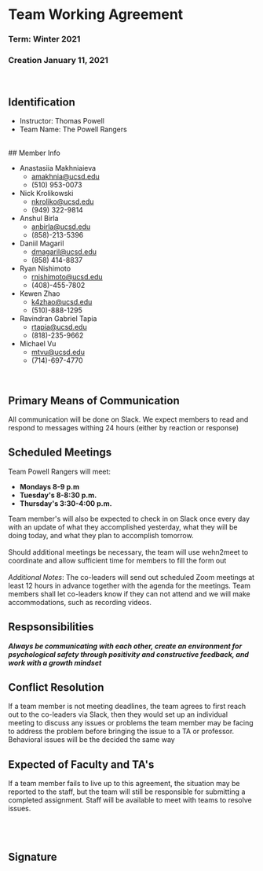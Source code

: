 # Team Working Agreement 
### Term: Winter 2021 
### Creation January 11, 2021
<br/>

## Identification
- Instructor: Thomas Powell
- Team Name: The Powell Rangers
<br/>
## Member Info 

- Anastasiia Makhniaieva
  - amakhnia@ucsd.edu
  - (510) 953-0073
- Nick Krolikowski
  - nkroliko@ucsd.edu
  - (949) 322-9814
- Anshul Birla
  - anbirla@ucsd.edu
  - (858)-213-5396
- Daniil Magaril
  - dmagaril@ucsd.edu
  - (858) 414-8837
- Ryan Nishimoto
  - rnishimoto@ucsd.edu
  - (408)-455-7802
- Kewen Zhao
  -  k4zhao@ucsd.edu
  -  (510)-888-1295
-  Ravindran Gabriel Tapia
   - rtapia@ucsd.edu
   - (818)-235-9662
 - Michael Vu
   - mtvu@ucsd.edu 
   - (714)-697-4770

<br/>

## Primary Means of Communication
All communication will be done on Slack. We expect members to read and respond to messages withing 24 hours (either by reaction or response)

## Scheduled Meetings 
Team Powell Rangers will meet:
- **Mondays 8-9 p.m**
- **Tuesday's 8-8:30 p.m.** 
- **Thursday's 3:30-4:00 p.m.**


Team member's will also be expected to check in on Slack once every day with an update of what they accomplished yesterday, what they will be doing today, and what they plan to accomplish tomorrow. 
<br>
<br>
Should additional meetings be necessary, the team will use wehn2meet to coordinate and allow sufficient time for members to fill the form out
<br>
<br>
*Additional Notes*: The co-leaders will send out scheduled Zoom meetings at least 12 hours in advance together with the agenda for the meetings. Team members shall let co-leaders know if they can not attend and we will make accommodations, such as recording videos. 

## Respsonsibilities
***Always be communicating with each other, create an environment for psychological safety through positivity and constructive feedback, and work with a growth mindset***

## Conflict Resolution
If a team member is not meeting deadlines, the team agrees to first reach out to the co-leaders via Slack, then they would set up an individual meeting to discuss any issues or problems the team member may be facing to address the problem before bringing the issue to a TA or professor. Behavioral issues will be the decided the same way 


## Expected of Faculty and TA's 
If a team member fails to live up to this agreement, the situation may be reported to the staff, but the team will still be responsible for submitting a completed assignment. Staff will be available to meet with teams to resolve issues.

<br>
<br>

## Signature




